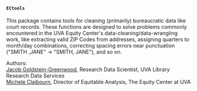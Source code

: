#### `ECtools`

This package contains tools for cleaning (primarily) bureaucratic data like court records. These functions are designed to solve problems commonly encountered in the UVA Equity Center's data-cleaning/data-wrangling work, like extracting valid ZIP Codes from addresses, assigning quarters to month/day combinations, correcting spacing errors near punctuation ("SMITH ,JANE" &#8594; "SMITH, JANE"), and so on.

Authors:  
[Jacob Goldstein-Greenwood](https://github.com/jacob-gg), Research Data Scientist, UVA Library Research Data Services  
[Michele Claibourn](https://github.com/mclaibourn), Director of Equitable Analysis, The Equity Center at UVA

